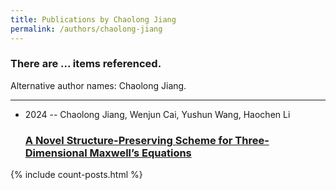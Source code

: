 ```yaml
---
title: Publications by Chaolong Jiang
permalink: /authors/chaolong-jiang
---
```


<h3 id="number-posts">There are ... items referenced.</h3>
<p id='info-authors'>Alternative author names: Chaolong Jiang.</p>
<hr />
<ul class="post-list">
<li><span class='post-meta'>2024 -- Chaolong Jiang, Wenjun Cai, Yushun Wang, Haochen Li</span><h3><a class='post-link' href="{{ site.baseurl }}/a-novel-structure-preserving-scheme-for-three-dimensional-maxwell-s-equations">A Novel Structure-Preserving Scheme for Three-Dimensional Maxwell’s Equations</a></h3></li>

</ul>
{% include count-posts.html %}
